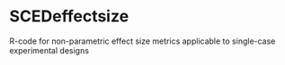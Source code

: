 # SCEDeffectsize
R-code for non-parametric effect size metrics applicable to single-case experimental designs
